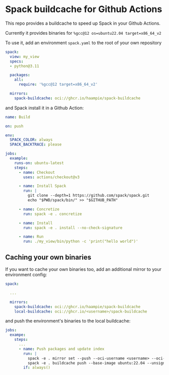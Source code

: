 # Spack buildcache for Github Actions

This repo provides a buildcache to speed up Spack in your Github Actions.

Currently it provides binaries for `%gcc@12 os=ubuntu22.04 target=x86_64_v2`

To use it, add an environment `spack.yaml` to the root of your own repository

```yaml
spack:
  view: my_view
  specs:
  - python@3.11

  packages:
    all:
      require: '%gcc@12 target=x86_64_v2'

  mirrors:
    spack-buildcache: oci://ghcr.io/haampie/spack-buildcache
```

and Spack install it in a Github Action:

```yaml
name: Build

on: push

env:
  SPACK_COLOR: always
  SPACK_BACKTRACE: please

jobs:
  example:
    runs-on: ubuntu-latest
    steps:
      - name: Checkout
        uses: actions/checkout@v3

      - name: Install Spack
        run: |
          git clone --depth=1 https://github.com/spack/spack.git
          echo "$PWD/spack/bin/" >> "$GITHUB_PATH"

      - name: Concretize
        run: spack -e . concretize

      - name: Install
        run: spack -e . install --no-check-signature

      - name: Run
        run: ./my_view/bin/python -c 'print("hello world")'
```

## Caching your own binaries

If you want to cache your own binaries too, add an additional mirror to your
environment config:

```yaml
spack:

  ...

  mirrors:
    spack-buildcache: oci://ghcr.io/haampie/spack-buildcache
    local-buildcache: oci://ghcr.io/<username>/spack-buildcache
```

and push the environment's binaries to the local buildcache:

```yaml
jobs:
  exampe:
    steps:
      ...
      - name: Push packages and update index
        run: |
          spack -e . mirror set --push --oci-username <username> --oci-password "${{ secrets.GITHUB_TOKEN }}" local-buildcache
          spack -e . buildcache push --base-image ubuntu:22.04 --unsigned --update-index local-buildcache
        if: always()
```
